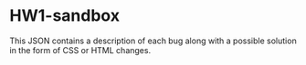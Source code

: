 # HW1-sandbox
This JSON contains a description of each bug along with a possible solution in the form of CSS or HTML changes.
